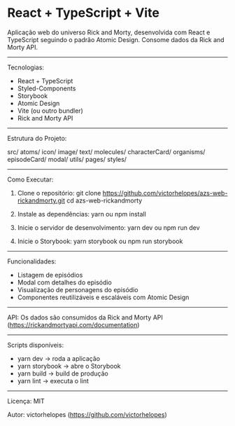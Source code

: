 # React + TypeScript + Vite
Aplicação web do universo Rick and Morty, desenvolvida com React e TypeScript seguindo o padrão Atomic Design. Consome dados da Rick and Morty API.

--------------------------------------------------------

Tecnologias:
- React + TypeScript
- Styled-Components
- Storybook
- Atomic Design
- Vite (ou outro bundler)
- Rick and Morty API

--------------------------------------------------------

Estrutura do Projeto:

src/
  atoms/
    icon/
    image/
    text/
  molecules/
    characterCard/
  organisms/
    episodeCard/
    modal/
  utils/
  pages/
  styles/

--------------------------------------------------------

Como Executar:

1. Clone o repositório:
git clone https://github.com/victorhelopes/azs-web-rickandmorty.git
cd azs-web-rickandmorty

2. Instale as dependências:
yarn
ou
npm install

3. Inicie o servidor de desenvolvimento:
yarn dev
ou
npm run dev

4. Inicie o Storybook:
yarn storybook
ou
npm run storybook

--------------------------------------------------------

Funcionalidades:
- Listagem de episódios
- Modal com detalhes do episódio
- Visualização de personagens do episódio
- Componentes reutilizáveis e escaláveis com Atomic Design

--------------------------------------------------------

API:
Os dados são consumidos da Rick and Morty API (https://rickandmortyapi.com/documentation)

--------------------------------------------------------

Scripts disponíveis:
- yarn dev -> roda a aplicação
- yarn storybook -> abre o Storybook
- yarn build -> build de produção
- yarn lint -> executa o lint

--------------------------------------------------------

Licença:
MIT

Autor:
victorhelopes (https://github.com/victorhelopes)

```
